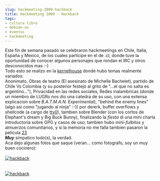 ```yaml
---
slug: hackmeeting-2009-hackback  
title: Hackmeeting 2009 - Hackback  
tags:  
- cultura libre  
- debian-es  
- eventos  
- hackmeeting  
---
```

  
Este fin de semana pasado se celebraron hackmeetings en Chile, Italia, España y Mexico, de los cuales participe en el de .cl, donde tuve la oportunidad de conocer algunos personajes que rondan el IRC y otros desconocidos mas :-)  
Todo esto se realizo en la [kernelhouse](http://kernelhouse.org) donde hubo temas realmente variados:   
Anonimato, Obras de teatro (El asesinato de Michelle Bachelet), partido de Chile Vs Colombia (y su posterior festejo al grito de "...el que no salta es argentino..."), Privacidad en las redes sociales, Redes inalambricas (donde un miembro de LUGRo nos dio una catedra de su uso, con una extensa explicacion sobre _B.A.T.M.A.N. Experimental_), "behind the enemy lines" (algo asi como "jugando al ninja" :-)) por dererk, buffer overflows y shellcode (a cargo de [tty0](http://codigounix.com.ar/)), tambien sobre Blender (con los cortos de Elephant's dream y Big Buck Bunny), finalizando la _fiesta_ di una mini charla introductoria sobre GPG y casos de uso; tambien hubo mini-_fulbitos_ y almuerzos comunitarios, y si la memoria no me falla tambien pasaron la pelicula [23](http://en.wikipedia.org/wiki/23_(film))  
***Muy*** simpatico todo(s), la verdad.  
Aca dejo algunas fotos que saque (veran... como fotografo, soy un muy buen cocinero):  
[  
 ![hackback](http://cacavoladora.org/img/cl/DSC00248_small.JPG)  
](http://cacavoladora.org/img/cl/DSC00248.JPG)  
[  
 ![hackback](http://cacavoladora.org/img/cl/DSC00240_small.JPG)  
](http://cacavoladora.org/img/cl/DSC00240_small.JPG)  
